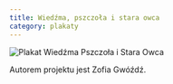 ```yaml
---
title: Wiedźma, pszczoła i stara owca
category: plakaty
---
```


![Plakat Wiedźma Pszczoła i Stara Owca](http://zsyp.fl9.eu/pratchett/posters/poster_04_2016.jpg)

Autorem projektu jest Zofia Gwóźdź.